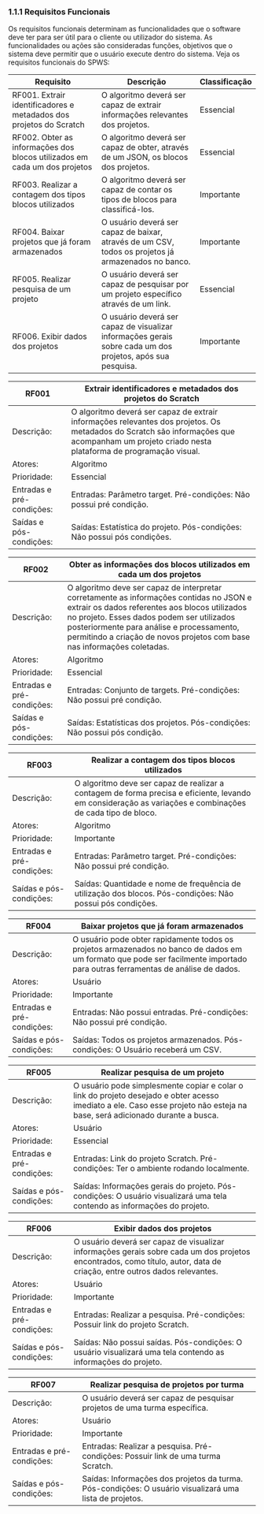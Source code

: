 ### 1.1.1 Requisitos Funcionais

Os requisitos funcionais determinam as funcionalidades que o software deve ter para ser útil para o cliente ou utilizador do sistema. As funcionalidades ou ações são consideradas funções, objetivos que o sistema deve permitir que o usuário execute dentro do sistema. Veja os requisitos funcionais do SPWS:

| Requisito | Descrição | Classificação |
| --- | --- | --- |
| RF001. Extrair identificadores e metadados dos projetos do Scratch | O algoritmo deverá ser capaz de extrair informações relevantes dos projetos. | Essencial | 
| RF002. Obter as informações dos blocos utilizados em cada um dos projetos | O algoritmo deverá ser capaz de obter, através de um JSON, os blocos dos projetos. | Essencial | 
| RF003. Realizar a contagem dos tipos blocos utilizados | O algoritmo deverá ser capaz de contar os tipos de blocos para classificá-los. | Importante | 
| RF004. Baixar projetos que já foram armazenados | O usuário deverá ser capaz de baixar, através de um CSV, todos os projetos já armazenados no banco. | Importante |
| RF005. Realizar pesquisa de um projeto | O usuário deverá ser capaz de pesquisar por um projeto específico através de um link. | Essencial |
| RF006. Exibir dados dos projetos | O usuário deverá ser capaz de visualizar informações gerais sobre cada um dos projetos, após sua pesquisa. | Importante |

| RF001 | Extrair identificadores e metadados dos projetos do Scratch |
| --- | --- |
| Descrição: | O algoritmo deverá ser capaz de extrair informações relevantes dos projetos. Os metadados do Scratch são informações que acompanham um projeto criado nesta plataforma de programação visual. |
| Atores: | Algoritmo |
| Prioridade: | Essencial |
| Entradas e pré-condições: | Entradas: Parâmetro target. Pré-condições: Não possui pré condição. |
| Saídas e pós-condições: | Saídas: Estatística do projeto. Pós-condições: Não possui pós condições. |


| RF002 | Obter as informações dos blocos utilizados em cada um dos projetos |
| --- | --- |
| Descrição: | O  algoritmo deve ser capaz de interpretar corretamente as informações contidas no JSON e extrair os dados referentes aos blocos utilizados no projeto. Esses dados podem ser utilizados posteriormente para análise e processamento, permitindo a criação de novos projetos com base nas informações coletadas. |
| Atores: | Algoritmo |
| Prioridade: | Essencial |
| Entradas e pré-condições: | Entradas: Conjunto de targets. Pré-condições: Não possui pré condição. |
| Saídas e pós-condições: | Saídas: Estatísticas dos projetos. Pós-condições: Não possui pós condição. |


| RF003 | Realizar a contagem dos tipos blocos utilizados |
| --- | --- |
| Descrição: | O algoritmo deve ser capaz de realizar a contagem de forma precisa e eficiente, levando em consideração as variações e combinações de cada tipo de bloco. |
| Atores: | Algoritmo |
| Prioridade: | Importante |
| Entradas e pré-condições: | Entradas: Parâmetro target. Pré-condições: Não possui pré condição. |
| Saídas e pós-condições: | Saídas: Quantidade e nome de frequência de utilização dos blocos. Pós-condições: Não possui pós condições. |


| RF004 | Baixar projetos que já foram armazenados |
| --- | --- |
| Descrição: | O usuário pode obter rapidamente todos os projetos armazenados no banco de dados em um formato que pode ser facilmente importado para outras ferramentas de análise de dados. |
| Atores: | Usuário |
| Prioridade: | Importante |
| Entradas e pré-condições: | Entradas: Não possui entradas. Pré-condições: Não possui pré condição. |
| Saídas e pós-condições: | Saídas: Todos os projetos armazenados. Pós-condições: O Usuário receberá um CSV. |


| RF005 | Realizar pesquisa de um projeto |
| --- | --- |
| Descrição: | O usuário pode simplesmente copiar e colar o link do projeto desejado e obter acesso imediato a ele. Caso esse projeto não esteja na base, será adicionado durante a busca. |
| Atores: | Usuário |
| Prioridade: | Essencial |
| Entradas e pré-condições: | Entradas: Link do projeto Scratch. Pré-condições: Ter o ambiente rodando localmente. |
| Saídas e pós-condições: | Saídas: Informações gerais do projeto. Pós-condições: O usuário visualizará uma tela contendo as informações do projeto. |


| RF006 | Exibir dados dos projetos |
| --- | --- |
| Descrição: | O usuário deverá ser capaz de visualizar informações gerais sobre cada um dos projetos encontrados, como título, autor, data de criação, entre outros dados relevantes. |
| Atores: | Usuário |
| Prioridade: | Importante |
| Entradas e pré-condições: | Entradas: Realizar a pesquisa. Pré-condições: Possuir link do projeto Scratch. |
| Saídas e pós-condições: | Saídas: Não possui saídas. Pós-condições: O usuário visualizará uma tela contendo as informações do projeto. |


| RF007 | Realizar pesquisa de projetos por turma |
| --- | --- |
| Descrição: | O usuário deverá ser capaz de pesquisar projetos de uma turma específica. |
| Atores: | Usuário |
| Prioridade: | Importante |
| Entradas e pré-condições: | Entradas: Realizar a pesquisa. Pré-condições: Possuir link de uma turma Scratch. |
| Saídas e pós-condições: | Saídas: Informações dos projetos da turma. Pós-condições: O usuário visualizará uma lista de projetos. |